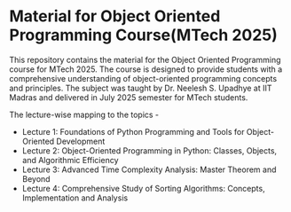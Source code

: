 # Material for Object Oriented Programming Course(MTech 2025)

This repository contains the material for the Object Oriented Programming course for MTech 2025. The course is designed to provide students with a comprehensive understanding of object-oriented programming concepts and principles. The subject was taught by Dr. Neelesh S. Upadhye at IIT Madras and delivered in July 2025 semester for MTech students.

The lecture-wise mapping to the topics -

- Lecture 1: Foundations of Python Programming and Tools for Object-Oriented Development
- Lecture 2: Object-Oriented Programming in Python: Classes, Objects, and Algorithmic Efficiency
- Lecture 3: Advanced Time Complexity Analysis: Master Theorem and Beyond
- Lecture 4: Comprehensive Study of Sorting Algorithms: Concepts, Implementation and Analysis